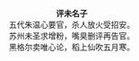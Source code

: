 <center>
<strong>评未名子</strong><br/>
五代朱温心要官，杀人放火受招安。<br/>
苏州未圣求增粉，嘴臭删评再告官。
<br/>
黑格尔卖唯心论，稻上仙吹五月寒。
</center>
<!--stackedit_data:
eyJoaXN0b3J5IjpbMTk3ODI0NjkzNF19
-->
